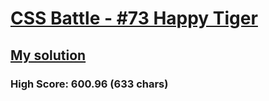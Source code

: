 # [CSS Battle - #73 Happy Tiger](https://cssbattle.dev/play/73)

## [My solution](https://arpadgbondor.github.io/CSSBattle-73/)

### High Score: 600.96 (633 chars)
